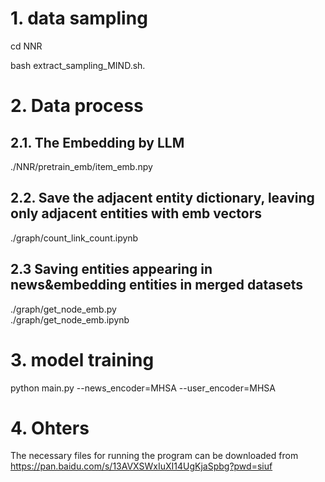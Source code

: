 # 1. data sampling
cd NNR

bash extract_sampling_MIND.sh.


# 2. Data process

## 2.1. The Embedding by LLM
./NNR/pretrain_emb/item_emb.npy  

## 2.2. Save the adjacent entity dictionary, leaving only adjacent entities with emb vectors
./graph/count_link_count.ipynb  

## 2.3 Saving entities appearing in news&embedding entities in merged datasets

./graph/get_node_emb.py    
./graph/get_node_emb.ipynb 



# 3. model training
python  main.py --news_encoder=MHSA --user_encoder=MHSA 

# 4. Ohters
The necessary files for running the program can be downloaded from https://pan.baidu.com/s/13AVXSWxIuXI14UgKjaSpbg?pwd=siuf
